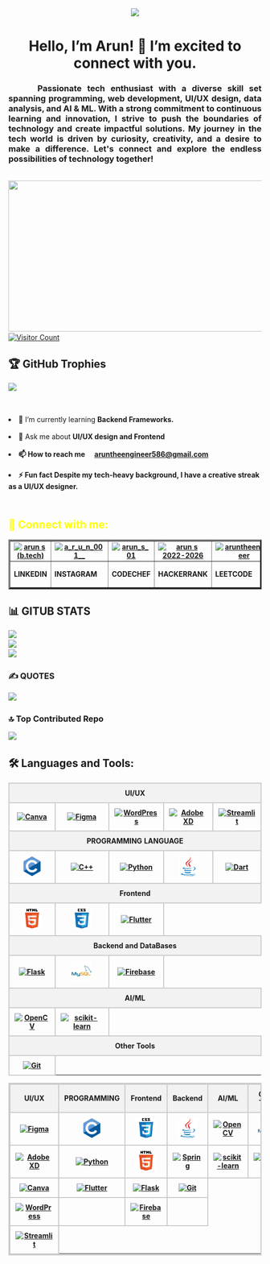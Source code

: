 <div id="header" align="center">
  <img src="https://media.giphy.com/media/M9gbBd9nbDrOTu1Mqx/giphy.gif" width="100"/>
</div>
<h1 align="center">Hello, I’m Arun! 👋 I’m excited to connect with you.</h1>
<h3 align="justify">&ensp; &ensp; &ensp; Passionate tech enthusiast with a diverse skill set spanning programming, web development, UI/UX design, data analysis, and AI & ML. With a strong commitment to continuous learning and innovation, I strive to push the boundaries of technology and create impactful solutions. My journey in the tech world is driven by curiosity, creativity, and a desire to make a difference. Let's connect and explore the endless possibilities of technology together!</h3>
<br>
<div align="center">
  <img src="https://media.giphy.com/media/dWesBcTLavkZuG35MI/giphy.gif" width="600" height="300"/>
</div>
<a href="https://visitcount.itsvg.in">
  <img src="https://visitcount.itsvg.in/api?id=arun-s-coder&icon=0&color=0" alt="Visitor Count" width="150" height="45" />
</a>
<br>

## 🏆 GitHub Trophies
![](https://github-profile-trophy.vercel.app/?username=ARUN-S-CODER&theme=radical&no-frame=false&no-bg=true&margin-w=4)

   &emsp; &emsp; &emsp; &emsp; &emsp; &emsp; <li align="left">🌱 I’m currently learning <strong>Backend Frameworks.</strong></li>
   &emsp; &emsp; &emsp; &emsp; &emsp; &emsp; <li align="left">💬 Ask me about <b>UI/UX design and Frontend<b></li>
   &emsp; &emsp; &emsp; &emsp; &emsp; &emsp; <li align="left">📫 How to reach me <b><img width="15" height="15" src=https://github.com/user-attachments/assets/128a4468-c74b-4b77-a596-eb195c2d4e3a><a href="#">aruntheengineer586@gmail.com</a><b></li>
   &emsp; &emsp; &emsp; &emsp; &emsp; &emsp; <li align="left">⚡ Fun fact <b>Despite my tech-heavy background, I have a creative streak as a UI/UX designer.<b></li>
    
<h2 align="left" style="color:yellow;"><br>📡 Connect with me:</h2>

<table border="3" align="center" width="100%">
  <tr>
    <td align="center">
      <a href="https://linkedin.com/in/arun s (b.tech)" target="blank">
        <img src="https://raw.githubusercontent.com/rahuldkjain/github-profile-readme-generator/master/src/images/icons/Social/linked-in-alt.svg" alt="arun s (b.tech)" height="100" width="50" />
      </a>
    </td>
    <td align="center">
      <a href="https://instagram.com/a_r_u_n_001__" target="blank">
        <img src="https://raw.githubusercontent.com/rahuldkjain/github-profile-readme-generator/master/src/images/icons/Social/instagram.svg" alt="a_r_u_n_001__" height="100" width="50" />
      </a>
    </td>
    <td align="center">
      <a href="https://www.codechef.com/users/arun_s_01" target="blank">
        <img src="https://cdn.jsdelivr.net/npm/simple-icons@3.1.0/icons/codechef.svg" alt="arun_s_01" height="100" width="50" />
      </a>
    </td>
    <td align="center">
      <a href="https://www.hackerrank.com/arun s 2022-2026" target="blank">
        <img src="https://raw.githubusercontent.com/rahuldkjain/github-profile-readme-generator/master/src/images/icons/Social/hackerrank.svg" alt="arun s 2022-2026" height="100" width="50" />
      </a>
    </td>
    <td align="center">
      <a href="https://www.leetcode.com/aruntheengineer" target="blank">
        <img src="https://raw.githubusercontent.com/rahuldkjain/github-profile-readme-generator/master/src/images/icons/Social/leet-code.svg" alt="aruntheengineer" height="100" width="50" />
      </a>
    </td>
  </tr>
  <tr rowspan="1">
     <td>
      <p color="red">LINKEDIN</p>
    </td> 
    <td>
      <p color="red">INSTAGRAM</p>
    </td> 
    <td>
      <p color="red">CODECHEF</p>
    </td>
    <td>
      <p bgcolor="#fff00">HACKERRANK</p>
    </td>
    <td>
      <p color="red">LEETCODE</p>
    </td>
  </tr>
</table>

## 📊 GITUB STATS
![](https://github-readme-stats.vercel.app/api?username=ARUN-S-CODER&theme=chartreuse-dark&hide_border=false&include_all_commits=false&count_private=false)<br/>
![](https://github-readme-streak-stats.herokuapp.com/?user=ARUN-S-CODER&theme=chartreuse-dark&hide_border=false)<br/>
![](https://github-readme-stats.vercel.app/api/top-langs/?username=ARUN-S-CODER&theme=chartreuse-dark&hide_border=false&include_all_commits=false&count_private=false&layout=compact)

### ✍️ QUOTES
![](https://quotes-github-readme.vercel.app/api?type=horizontal&theme=radical)



### 🔝 Top Contributed Repo
![](https://github-contributor-stats.vercel.app/api?username=ARUN-S-CODER&limit=5&theme=dark&combine_all_yearly_contributions=true)

<h2 align="left">🛠 Languages and Tools:</h2>

<table align="center">
  <tr>
    <th colspan="5" style="background-color: #f2f2f2; padding: 10px; border: 2px solid #ccc; text-align: center;">UI/UX</th>
  </tr>
  <tr>
    <td align="center" style="border: 2px solid #ccc; padding: 10px;"><a href="https://www.canva.com/" target="_blank" rel="noreferrer"> <img src="https://www.vectorlogo.zone/logos/canva/canva-icon.svg" alt="Canva" width="40" height="40"/> </a></td>
    <td align="center" style="border: 2px solid #ccc; padding: 10px;"><a href="https://www.figma.com/" target="_blank" rel="noreferrer"> <img src="https://www.vectorlogo.zone/logos/figma/figma-icon.svg" alt="Figma" width="40" height="40"/> </a></td>
    <td align="center" style="border: 2px solid #ccc; padding: 10px;"><a href="https://wordpress.org/" target="_blank" rel="noreferrer"> <img src="https://www.vectorlogo.zone/logos/wordpress/wordpress-icon.svg" alt="WordPress" width="40" height="40"/> </a></td>
    <td align="center" style="border: 2px solid #ccc; padding: 10px;"><a href="https://www.adobe.com/products/xd.html" target="_blank" rel="noreferrer"> <img src="https://github.com/user-attachments/assets/3b1cb219-45c3-429a-bb9e-c72cd0e5b5c1" alt="Adobe XD" width="40" height="40"/> </a></td>
    <td align="center" style="border: 2px solid #ccc; padding: 10px;"><a href="" target="_blank" rel="noreferrer"><img src="https://github.com/user-attachments/assets/ddb086d5-356a-4705-9736-60acd46ca036" alt="Streamlit" width="40"  height="40" /></a></td>   
  </tr>
<tr>
    <th colspan="5" style="background-color: #f2f2f2; padding: 10px; border: 2px solid #ccc; text-align: center;">PROGRAMMING LANGUAGE</th>
</tr>
<tr>
  <td align="center" style="border: 2px solid #ccc; padding: 10px;"><a href="https://www.cprogramming.com/" target="_blank" rel="noreferrer"> <img src="https://raw.githubusercontent.com/devicons/devicon/master/icons/c/c-original.svg" alt="C" width="40" height="40"/> </a></td>
  <td align="center" style="border: 2px solid #ccc; padding: 10px;"><a href="https://www.c++programming.com/" target="_blank" rel="noreferrer"> <img src="https://github.com/user-attachments/assets/cad79979-305c-41cd-9600-f36a9a787cdb" alt="C++" width="40" height="40"/> </a></td>
  <td align="center" style="border: 2px solid #ccc; padding: 10px;"><a href="https://www.python.org" target="_blank" rel="noreferrer"> <img src="https://i.giphy.com/media/LMt9638dO8dftAjtco/200.webp" alt="Python" width="45" height="35"/> </a></td>
  <td align="center" style="border: 2px solid #ccc; padding: 10px;"><a href="https://www.java.com" target="_blank" rel="noreferrer"> <img src="https://raw.githubusercontent.com/devicons/devicon/master/icons/java/java-original.svg" alt="Java" width="40" height="40"/> </a></td>
  <td align="center" style="border: 2px solid #ccc; padding: 10px;"><a href="https://www.dartprogramming.com/" target="_blank" rel="noreferrer"> <img src="https://github.com/user-attachments/assets/22622ec6-71fd-4ca3-8e06-d847abfc4fc2" alt="Dart" width="40" height="40"/> </a></td>
</tr>
  <tr>
    <th colspan="5" style="background-color: #f2f2f2; padding: 10px; border: 2px solid #ccc; text-align: center;">Frontend</th>
  </tr>
  <tr>
    <td align="center" style="border: 2px solid #ccc; padding: 10px;"><a href="https://www.w3.org/html/" target="_blank" rel="noreferrer"> <img src="https://raw.githubusercontent.com/devicons/devicon/master/icons/html5/html5-original-wordmark.svg" alt="HTML5" width="40" height="40"/> </a></td>
    <td align="center" style="border: 2px solid #ccc; padding: 10px;"><a href="https://www.w3schools.com/css/" target="_blank" rel="noreferrer"> <img src="https://raw.githubusercontent.com/devicons/devicon/master/icons/css3/css3-original-wordmark.svg" alt="CSS3" width="40" height="40"/> </a></td>
    <td align="center" style="border: 2px solid #ccc; padding: 10px;"><a href="https://flutter.dev" target="_blank" rel="noreferrer"> <img src="https://www.vectorlogo.zone/logos/flutterio/flutterio-icon.svg" alt="Flutter" width="40" height="40"/> </a></td>
  </tr>
 <tr>
    <th colspan="5" style="background-color: #f2f2f2; padding: 10px; border: 2px solid #ccc; text-align: center;">Backend and DataBases</th>
 </tr>
<tr>
  <td align="center" style="border: 2px solid #ccc; padding: 10px;"><a href="https://flask.palletsprojects.com/" target="_blank" rel="noreferrer"> <img src="https://www.vectorlogo.zone/logos/pocoo_flask/pocoo_flask-icon.svg" alt="Flask" width="40" height="40"/> </a></td>
  <td align="center" style="border: 2px solid #ccc; padding: 10px;"><a href="https://www.mysql.com/" target="_blank" rel="noreferrer"> <img src="https://raw.githubusercontent.com/devicons/devicon/master/icons/mysql/mysql-original-wordmark.svg" alt="MySQL" width="40" height="40"/> </a></td>
  <td align="center" style="border: 2px solid #ccc; padding: 10px;"><a href="https://firebase.google.com/" target="_blank" rel="noreferrer"> <img src="https://www.vectorlogo.zone/logos/firebase/firebase-icon.svg" alt="Firebase" width="40" height="40"/> </a></td>
</tr>
 <tr>
    <th colspan="5" style="background-color: #f2f2f2; padding: 10px; border: 2px solid #ccc; text-align: center;">AI/ML</th>
 </tr>
  <tr>
    <td align="center" style="border: 2px solid #ccc; padding: 10px;"><a href="https://opencv.org/" target="_blank" rel="noreferrer"> <img src="https://www.vectorlogo.zone/logos/opencv/opencv-icon.svg" alt="OpenCV" width="40" height="40"/> </a></td>
    <td align="center" style="border: 2px solid #ccc; padding: 10px;"><a href="https://scikit-learn.org/" target="_blank" rel="noreferrer"> <img src="https://upload.wikimedia.org/wikipedia/commons/0/05/Scikit_learn_logo_small.svg" alt="scikit-learn" width="40" height="40"/> </a></td>
  <tr>
    <th colspan="5" style="background-color: #f2f2f2; padding: 10px; border: 2px solid #ccc; text-align: center;">Other Tools</th>
  </tr>
  <tr>
    <td align="center" style="border: 2px solid #ccc; padding: 10px;"><a href="https://git-scm.com/" target="_blank" rel="noreferrer"> <img src="https://www.vectorlogo.zone/logos/git-scm/git-scm-icon.svg" alt="Git" width="40" height="40"/> </a></td>
  </tr>
</table>

      
<table style="border: 2px solid #ccc; border-collapse: collapse; width: 100%;">
  <tr>
    <th style="background-color: #f2f2f2; padding: 10px; border: 2px solid #ccc; text-align: center;">UI/UX</th>
    <th style="background-color: #f2f2f2; padding: 10px; border: 2px solid #ccc; text-align: center;">PROGRAMMING</th>
    <th style="background-color: #f2f2f2; padding: 10px; border: 2px solid #ccc; text-align: center;">Frontend</th>
    <th style="background-color: #f2f2f2; padding: 10px; border: 2px solid #ccc; text-align: center;">Backend</th>
    <th style="background-color: #f2f2f2; padding: 10px; border: 2px solid #ccc; text-align: center;">AI/ML</th>
    <th style="background-color: #f2f2f2; padding: 10px; border: 2px solid #ccc; text-align: center;">Other Tools</th>
  </tr>
  <tr>
    <td align="center" style="border: 2px solid #ccc; padding: 10px;"><a href="https://www.figma.com/" target="_blank" rel="noreferrer"> <img src="https://www.vectorlogo.zone/logos/figma/figma-icon.svg" alt="Figma" width="40" height="40"/> </a></td>
    <td align="center" style="border: 2px solid #ccc; padding: 10px;"><a href="https://www.cprogramming.com/" target="_blank" rel="noreferrer"> <img src="https://raw.githubusercontent.com/devicons/devicon/master/icons/c/c-original.svg" alt="C" width="40" height="40"/> </a></td>
    <td align="center" style="border: 2px solid #ccc; padding: 10px;"><a href="https://www.w3schools.com/css/" target="_blank" rel="noreferrer"> <img src="https://raw.githubusercontent.com/devicons/devicon/master/icons/css3/css3-original-wordmark.svg" alt="CSS3" width="40" height="40"/> </a></td>
    <td align="center" style="border: 2px solid #ccc; padding: 10px;"><a href="https://www.java.com" target="_blank" rel="noreferrer"> <img src="https://raw.githubusercontent.com/devicons/devicon/master/icons/java/java-original.svg" alt="Java" width="40" height="40"/> </a></td>
    <td align="center" style="border: 2px solid #ccc; padding: 10px;"><a href="https://opencv.org/" target="_blank" rel="noreferrer"> <img src="https://www.vectorlogo.zone/logos/opencv/opencv-icon.svg" alt="OpenCV" width="40" height="40"/> </a></td>
    <td align="center" style="border: 2px solid #ccc; padding: 10px;"><a href="https://www.mysql.com/" target="_blank" rel="noreferrer"> <img src="https://raw.githubusercontent.com/devicons/devicon/master/icons/mysql/mysql-original-wordmark.svg" alt="MySQL" width="40" height="40"/> </a></td>
  </tr>
  <tr>
    <td align="center" style="border: 2px solid #ccc; padding: 10px;"><a href="https://www.adobe.com/products/xd.html" target="_blank" rel="noreferrer"> <img src="https://github.com/user-attachments/assets/3b1cb219-45c3-429a-bb9e-c72cd0e5b5c1" alt="Adobe XD" width="40" height="40"/> </a></td>
    <td align="center" style="border: 2px solid #ccc; padding: 10px;"><a href="https://www.python.org" target="_blank" rel="noreferrer"> <img src="https://i.giphy.com/media/LMt9638dO8dftAjtco/200.webp" alt="Python" width="65" height="45"/> </a></td>
    <td align="center" style="border: 2px solid #ccc; padding: 10px;"><a href="https://www.w3.org/html/" target="_blank" rel="noreferrer"> <img src="https://raw.githubusercontent.com/devicons/devicon/master/icons/html5/html5-original-wordmark.svg" alt="HTML5" width="40" height="40"/> </a></td>
    <td align="center" style="border: 2px solid #ccc; padding: 10px;"><a href="https://spring.io/" target="_blank" rel="noreferrer"> <img src="https://www.vectorlogo.zone/logos/springio/springio-icon.svg" alt="Spring" width="40" height="40"/> </a></td>
    <td align="center" style="border: 2px solid #ccc; padding: 10px;"><a href="https://scikit-learn.org/" target="_blank" rel="noreferrer"> <img src="https://upload.wikimedia.org/wikipedia/commons/0/05/Scikit_learn_logo_small.svg" alt="scikit-learn" width="40" height="40"/> </a></td>
    <td align="center" style="border: 2px solid #ccc; padding: 10px;"><a href="https://www.mathworks.com/" target="_blank" rel="noreferrer"> <img src="https://upload.wikimedia.org/wikipedia/commons/2/21/Matlab_Logo.png" alt="MATLAB" width="40" height="40"/> </a></td>
  </tr>
  <tr>
    <td align="center" style="border: 2px solid #ccc; padding: 10px;"><a href="https://www.canva.com/" target="_blank" rel="noreferrer"> <img src="https://www.vectorlogo.zone/logos/canva/canva-icon.svg" alt="Canva" width="40" height="40"/> </a></td>
    <td align="center" style="border: 2px solid #ccc; padding: 10px;"><a href="https://flutter.dev" target="_blank" rel="noreferrer"> <img src="https://www.vectorlogo.zone/logos/flutterio/flutterio-icon.svg" alt="Flutter" width="40" height="40"/> </a></td>
    <td align="center" style="border: 2px solid #ccc; padding: 10px;"><a href="https://flask.palletsprojects.com/" target="_blank" rel="noreferrer"> <img src="https://www.vectorlogo.zone/logos/pocoo_flask/pocoo_flask-icon.svg" alt="Flask" width="40" height="40"/> </a></td>
    <td align="center" style="border: 2px solid #ccc; padding: 10px;"><a href="https://git-scm.com/" target="_blank" rel="noreferrer"> <img src="https://www.vectorlogo.zone/logos/git-scm/git-scm-icon.svg" alt="Git" width="40" height="40"/> </a></td>
  </tr>
  <tr>
    <td align="center" style="border: 2px solid #ccc; padding: 10px;"><a href="https://wordpress.org/" target="_blank" rel="noreferrer"> <img src="https://www.vectorlogo.zone/logos/wordpress/wordpress-icon.svg" alt="WordPress" width="40" height="40"/> </a></td>
    <td align="center" style="border: 2px solid #ccc; padding: 10px;">&nbsp;</td>
    <td align="center" style="border: 2px solid #ccc; padding: 10px;"><a href="https://firebase.google.com/" target="_blank" rel="noreferrer"> <img src="https://www.vectorlogo.zone/logos/firebase/firebase-icon.svg" alt="Firebase" width="40" height="40"/> </a></td>
    <td align="center" style="border: 2px solid #ccc; padding: 10px;">&nbsp;</td>
  </tr>
  <tr>
    <td align="center" style="border: 2px solid #ccc; padding: 10px;"><a href="" target="_blank" rel="noreferrer"><img src="https://github.com/user-attachments/assets/ddb086d5-356a-4705-9736-60acd46ca036" alt="Streamlit" width="40"  height="40" /></a></td>
  </tr>
</table>


